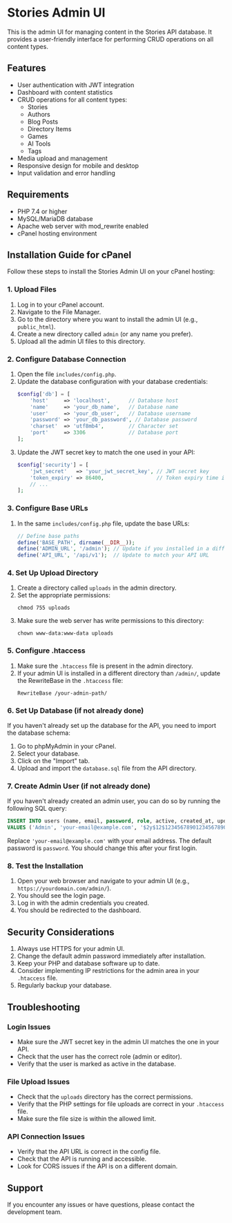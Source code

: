 # Stories Admin UI

This is the admin UI for managing content in the Stories API database. It provides a user-friendly interface for performing CRUD operations on all content types.

## Features

- User authentication with JWT integration
- Dashboard with content statistics
- CRUD operations for all content types:
  - Stories
  - Authors
  - Blog Posts
  - Directory Items
  - Games
  - AI Tools
  - Tags
- Media upload and management
- Responsive design for mobile and desktop
- Input validation and error handling

## Requirements

- PHP 7.4 or higher
- MySQL/MariaDB database
- Apache web server with mod_rewrite enabled
- cPanel hosting environment

## Installation Guide for cPanel

Follow these steps to install the Stories Admin UI on your cPanel hosting:

### 1. Upload Files

1. Log in to your cPanel account.
2. Navigate to the File Manager.
3. Go to the directory where you want to install the admin UI (e.g., `public_html`).
4. Create a new directory called `admin` (or any name you prefer).
5. Upload all the admin UI files to this directory.

### 2. Configure Database Connection

1. Open the file `includes/config.php`.
2. Update the database configuration with your database credentials:
   ```php
   $config['db'] = [
       'host'     => 'localhost',      // Database host
       'name'     => 'your_db_name',   // Database name
       'user'     => 'your_db_user',   // Database username
       'password' => 'your_db_password', // Database password
       'charset'  => 'utf8mb4',        // Character set
       'port'     => 3306              // Database port
   ];
   ```
3. Update the JWT secret key to match the one used in your API:
   ```php
   $config['security'] = [
       'jwt_secret'   => 'your_jwt_secret_key', // JWT secret key
       'token_expiry' => 86400,                 // Token expiry time in seconds (24 hours)
       // ...
   ];
   ```

### 3. Configure Base URLs

1. In the same `includes/config.php` file, update the base URLs:
   ```php
   // Define base paths
   define('BASE_PATH', dirname(__DIR__));
   define('ADMIN_URL', '/admin'); // Update if you installed in a different directory
   define('API_URL', '/api/v1');  // Update to match your API URL
   ```

### 4. Set Up Upload Directory

1. Create a directory called `uploads` in the admin directory.
2. Set the appropriate permissions:
   ```
   chmod 755 uploads
   ```
3. Make sure the web server has write permissions to this directory:
   ```
   chown www-data:www-data uploads
   ```

### 5. Configure .htaccess

1. Make sure the `.htaccess` file is present in the admin directory.
2. If your admin UI is installed in a different directory than `/admin/`, update the RewriteBase in the `.htaccess` file:
   ```
   RewriteBase /your-admin-path/
   ```

### 6. Set Up Database (if not already done)

If you haven't already set up the database for the API, you need to import the database schema:

1. Go to phpMyAdmin in your cPanel.
2. Select your database.
3. Click on the "Import" tab.
4. Upload and import the `database.sql` file from the API directory.

### 7. Create Admin User (if not already done)

If you haven't already created an admin user, you can do so by running the following SQL query:

```sql
INSERT INTO users (name, email, password, role, active, created_at, updated_at)
VALUES ('Admin', 'your-email@example.com', '$2y$12$1234567890123456789012uQFWnzxixQx.8RqMZ8hQXyGkTjrsZBW', 'admin', 1, NOW(), NOW());
```

Replace `'your-email@example.com'` with your email address. The default password is `password`. You should change this after your first login.

### 8. Test the Installation

1. Open your web browser and navigate to your admin UI (e.g., `https://yourdomain.com/admin/`).
2. You should see the login page.
3. Log in with the admin credentials you created.
4. You should be redirected to the dashboard.

## Security Considerations

1. Always use HTTPS for your admin UI.
2. Change the default admin password immediately after installation.
3. Keep your PHP and database software up to date.
4. Consider implementing IP restrictions for the admin area in your `.htaccess` file.
5. Regularly backup your database.

## Troubleshooting

### Login Issues

- Make sure the JWT secret key in the admin UI matches the one in your API.
- Check that the user has the correct role (admin or editor).
- Verify that the user is marked as active in the database.

### File Upload Issues

- Check that the `uploads` directory has the correct permissions.
- Verify that the PHP settings for file uploads are correct in your `.htaccess` file.
- Make sure the file size is within the allowed limit.

### API Connection Issues

- Verify that the API URL is correct in the config file.
- Check that the API is running and accessible.
- Look for CORS issues if the API is on a different domain.

## Support

If you encounter any issues or have questions, please contact the development team.